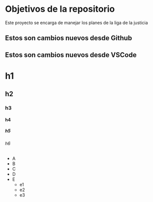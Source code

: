 # Objetivos de la repositorio

Este proyecto se encarga de manejar los planes de la liga de la justicia


## Estos son cambios nuevos desde Github
## Estos son cambios nuevos desde VSCode

# h1
## h2
### h3
#### h4
##### h5
###### h6

* A
* B
* C
* D
* E
  * e1
  * e2
  * e3
